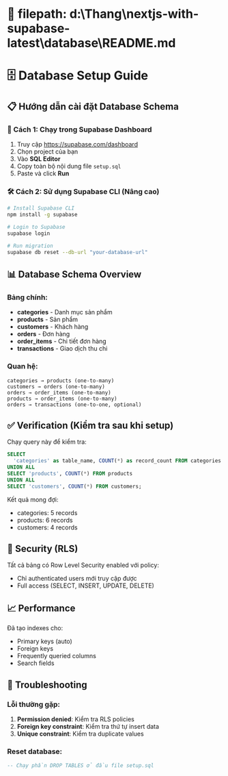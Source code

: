 # 📁 filepath: d:\Thang\nextjs-with-supabase-latest\database\README.md
# 🗄️ Database Setup Guide

## 📋 Hướng dẫn cài đặt Database Schema

### 🚀 Cách 1: Chạy trong Supabase Dashboard
1. Truy cập https://supabase.com/dashboard
2. Chọn project của bạn
3. Vào **SQL Editor**
4. Copy toàn bộ nội dung file `setup.sql`
5. Paste và click **Run**

### 🛠️ Cách 2: Sử dụng Supabase CLI (Nâng cao)
```bash
# Install Supabase CLI
npm install -g supabase

# Login to Supabase
supabase login

# Run migration
supabase db reset --db-url "your-database-url"
```

## 📊 Database Schema Overview

### Bảng chính:
- **categories** - Danh mục sản phẩm
- **products** - Sản phẩm  
- **customers** - Khách hàng
- **orders** - Đơn hàng
- **order_items** - Chi tiết đơn hàng
- **transactions** - Giao dịch thu chi

### Quan hệ:
```
categories → products (one-to-many)
customers → orders (one-to-many)  
orders → order_items (one-to-many)
products → order_items (one-to-many)
orders → transactions (one-to-one, optional)
```

## ✅ Verification (Kiểm tra sau khi setup)

Chạy query này để kiểm tra:
```sql
SELECT 
  'categories' as table_name, COUNT(*) as record_count FROM categories
UNION ALL
SELECT 'products', COUNT(*) FROM products  
UNION ALL
SELECT 'customers', COUNT(*) FROM customers;
```

Kết quả mong đợi:
- categories: 5 records
- products: 6 records  
- customers: 4 records

## 🔐 Security (RLS)

Tất cả bảng có Row Level Security enabled với policy:
- Chỉ authenticated users mới truy cập được
- Full access (SELECT, INSERT, UPDATE, DELETE)

## 📈 Performance

Đã tạo indexes cho:
- Primary keys (auto)
- Foreign keys  
- Frequently queried columns
- Search fields

## 🚨 Troubleshooting

### Lỗi thường gặp:
1. **Permission denied**: Kiểm tra RLS policies
2. **Foreign key constraint**: Kiểm tra thứ tự insert data
3. **Unique constraint**: Kiểm tra duplicate values

### Reset database:
```sql
-- Chạy phần DROP TABLES ở đầu file setup.sql
```